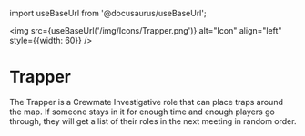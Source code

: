 import useBaseUrl from '@docusaurus/useBaseUrl';

<img src={useBaseUrl('/img/Icons/Trapper.png')} alt="Icon" align="left" style={{width: 60}} />
# Trapper

The Trapper is a Crewmate Investigative role that can place traps around the map. If someone stays in it for enough time and enough players go through, they will get a list of their roles in the next meeting in random order.